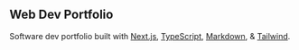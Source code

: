 ## Web Dev Portfolio

Software dev portfolio built with [Next.js](https://nextjs.org/), [TypeScript](https://www.typescriptlang.org/), [Markdown](https://www.markdownguide.org/), & [Tailwind](https://tailwindcss.com/).
